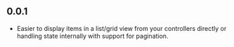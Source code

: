 ## 0.0.1

* Easier to display items in a list/grid view from your controllers directly or handling state internally with support for pagination.
